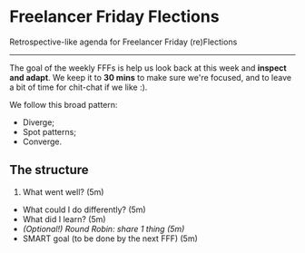 # Freelancer Friday Flections

Retrospective-like agenda for Freelancer Friday (re)Flections

---

The goal of the weekly FFFs is help us look back at this week and **inspect and adapt**. We keep it to **30 mins** to make sure we're focused, and to leave a bit of time for chit-chat if we like :).

We follow this broad pattern:

- Diverge;
- Spot patterns;
- Converge.

## The structure

1. What went well? (5m)
- What could I do differently? (5m)
- What did I learn? (5m)
- *(Optional!) Round Robin: share 1 thing (5m)*
- SMART goal (to be done by the next FFF) (5m)
